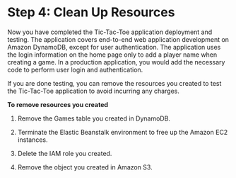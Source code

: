 # Step 4: Clean Up Resources<a name="TicTacToe.AppClosure"></a>

Now you have completed the Tic\-Tac\-Toe application deployment and testing\. The application covers end\-to\-end web application development on Amazon DynamoDB, except for user authentication\. The application uses the login information on the home page only to add a player name when creating a game\. In a production application, you would add the necessary code to perform user login and authentication\. 

If you are done testing, you can remove the resources you created to test the Tic\-Tac\-Toe application to avoid incurring any charges\.

**To remove resources you created**

1. Remove the Games table you created in DynamoDB\.

1. Terminate the Elastic Beanstalk environment to free up the Amazon EC2 instances\.

1. Delete the IAM role you created\.

1. Remove the object you created in Amazon S3\.